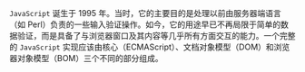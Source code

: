 `JavaScript` 诞生于 1995 年。当时，它的主要目的是处理以前由服务器端语言（如 Perl）负责的一些输入验证操作。如今，它的用途早已不再局限于简单的数据验证，而是具备了与浏览器窗口及其内容等几乎所有方面交互的能力。一个完整的 `JavaScript` 实现应该由核心（ECMAScript）、文档对象模型（DOM）和浏览器对象模型（BOM）三个不同的部分组成。